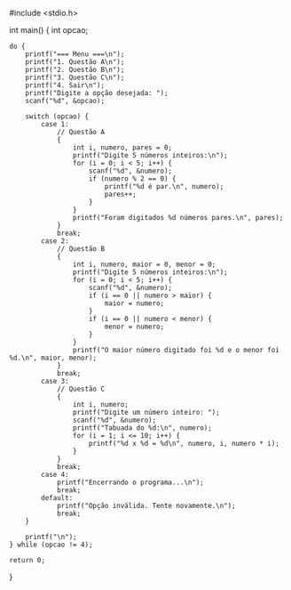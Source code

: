 #include <stdio.h>

int main() {
    int opcao;
    
    do {
        printf("=== Menu ===\n");
        printf("1. Questão A\n");
        printf("2. Questão B\n");
        printf("3. Questão C\n");
        printf("4. Sair\n");
        printf("Digite a opção desejada: ");
        scanf("%d", &opcao);
        
        switch (opcao) {
            case 1:
                // Questão A
                {
                    int i, numero, pares = 0;
                    printf("Digite 5 números inteiros:\n");
                    for (i = 0; i < 5; i++) {
                        scanf("%d", &numero);
                        if (numero % 2 == 0) {
                            printf("%d é par.\n", numero);
                            pares++;
                        }
                    }
                    printf("Foram digitados %d números pares.\n", pares);
                }
                break;
            case 2:
                // Questão B
                {
                    int i, numero, maior = 0, menor = 0;
                    printf("Digite 5 números inteiros:\n");
                    for (i = 0; i < 5; i++) {
                        scanf("%d", &numero);
                        if (i == 0 || numero > maior) {
                            maior = numero;
                        }
                        if (i == 0 || numero < menor) {
                            menor = numero;
                        }
                    }
                    printf("O maior número digitado foi %d e o menor foi %d.\n", maior, menor);
                }
                break;
            case 3:
                // Questão C
                {
                    int i, numero;
                    printf("Digite um número inteiro: ");
                    scanf("%d", &numero);
                    printf("Tabuada do %d:\n", numero);
                    for (i = 1; i <= 10; i++) {
                        printf("%d x %d = %d\n", numero, i, numero * i);
                    }
                }
                break;
            case 4:
                printf("Encerrando o programa...\n");
                break;
            default:
                printf("Opção inválida. Tente novamente.\n");
                break;
        }
        
        printf("\n");
    } while (opcao != 4);
    
    return 0;
}
